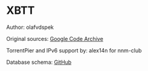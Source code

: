 # XBTT

Author: olafvdspek

Original sources: [Google Code Archive](https://code.google.com/archive/p/xbt/)

TorrentPier and IPv6 support by: alex14n for nnm-club

Database schema: [GitHub](https://github.com/hurtom/toloka/blob/7c365ff3229cf659b12aa074a42a4a5cdcce7cda/install/sql/toloka_old.sql)
